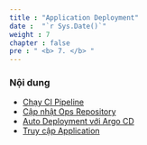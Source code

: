 ```yaml
---
title : "Application Deployment"
date :  "`r Sys.Date()`" 
weight : 7 
chapter : false
pre : " <b> 7. </b> "
---
```




### Nội dung

- [Chạy CI Pipeline](7.1-ci-pipeline/)
- [Cập nhật Ops Repository](7.2-ops-repo-update/)
- [Auto Deployment với Argo CD](7.3-argocd/)
- [Truy cập Application](7.4-app-access/)
